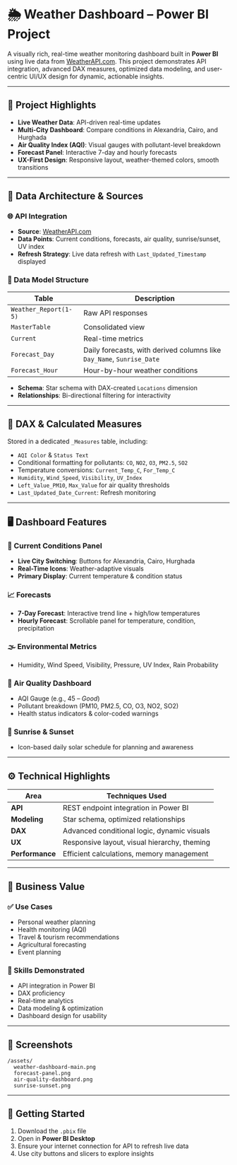 # 🌦️ Weather Dashboard – Power BI Project

A visually rich, real-time weather monitoring dashboard built in **Power BI** using live data from [WeatherAPI.com](https://www.weatherapi.com/). This project demonstrates API integration, advanced DAX measures, optimized data modeling, and user-centric UI/UX design for dynamic, actionable insights.

---

## 📌 Project Highlights

* **Live Weather Data**: API-driven real-time updates
* **Multi-City Dashboard**: Compare conditions in Alexandria, Cairo, and Hurghada
* **Air Quality Index (AQI)**: Visual gauges with pollutant-level breakdown
* **Forecast Panel**: Interactive 7-day and hourly forecasts
* **UX-First Design**: Responsive layout, weather-themed colors, smooth transitions

---

## 🔗 Data Architecture & Sources

### 🌐 API Integration

* **Source**: [WeatherAPI.com](https://www.weatherapi.com/)
* **Data Points**: Current conditions, forecasts, air quality, sunrise/sunset, UV index
* **Refresh Strategy**: Live data refresh with `Last_Updated_Timestamp` displayed

### 🧩 Data Model Structure

| Table                 | Description                                                           |
| --------------------- | --------------------------------------------------------------------- |
| `Weather_Report(1-5)` | Raw API responses                                                     |
| `MasterTable`         | Consolidated view                                                     |
| `Current`             | Real-time metrics                                                     |
| `Forecast_Day`        | Daily forecasts, with derived columns like `Day_Name`, `Sunrise_Date` |
| `Forecast_Hour`       | Hour-by-hour weather conditions                                       |

* **Schema**: Star schema with DAX-created `Locations` dimension
* **Relationships**: Bi-directional filtering for interactivity

---

## 📐 DAX & Calculated Measures

Stored in a dedicated `_Measures` table, including:

* `AQI Color` & `Status Text`
* Conditional formatting for pollutants: `CO`, `NO2`, `O3`, `PM2.5`, `SO2`
* Temperature conversions: `Current_Temp_C`, `For_Temp_C`
* `Humidity`, `Wind_Speed`, `Visibility`, `UV_Index`
* `Left_Value_PM10`, `Max_Value` for air quality thresholds
* `Last_Updated_Date_Current`: Refresh monitoring

---

## 🖥️ Dashboard Features

### 🔴 Current Conditions Panel

* **Live City Switching**: Buttons for Alexandria, Cairo, Hurghada
* **Real-Time Icons**: Weather-adaptive visuals
* **Primary Display**: Current temperature & condition status

### 📈 Forecasts

* **7-Day Forecast**: Interactive trend line + high/low temperatures
* **Hourly Forecast**: Scrollable panel for temperature, condition, precipitation

### 🌫️ Environmental Metrics

* Humidity, Wind Speed, Visibility, Pressure, UV Index, Rain Probability

### 🧪 Air Quality Dashboard

* AQI Gauge (e.g., 45 – *Good*)
* Pollutant breakdown (PM10, PM2.5, CO, O3, NO2, SO2)
* Health status indicators & color-coded warnings

### 🌄 Sunrise & Sunset

* Icon-based daily solar schedule for planning and awareness

---

## ⚙️ Technical Highlights

| Area            | Techniques Used                              |
| --------------- | -------------------------------------------- |
| **API**         | REST endpoint integration in Power BI        |
| **Modeling**    | Star schema, optimized relationships         |
| **DAX**         | Advanced conditional logic, dynamic visuals  |
| **UX**          | Responsive layout, visual hierarchy, theming |
| **Performance** | Efficient calculations, memory management    |

---

## 🧠 Business Value

### ✅ Use Cases

* Personal weather planning
* Health monitoring (AQI)
* Travel & tourism recommendations
* Agricultural forecasting
* Event planning

### 💼 Skills Demonstrated

* API integration in Power BI
* DAX proficiency
* Real-time analytics
* Data modeling & optimization
* Dashboard design for usability

---

## 📸 Screenshots

```
/assets/
  weather-dashboard-main.png
  forecast-panel.png
  air-quality-dashboard.png
  sunrise-sunset.png
```

---
## 🚀 Getting Started

1. Download the `.pbix` file
2. Open in **Power BI Desktop**
3. Ensure your internet connection for API to refresh live data
4. Use city buttons and slicers to explore insights
